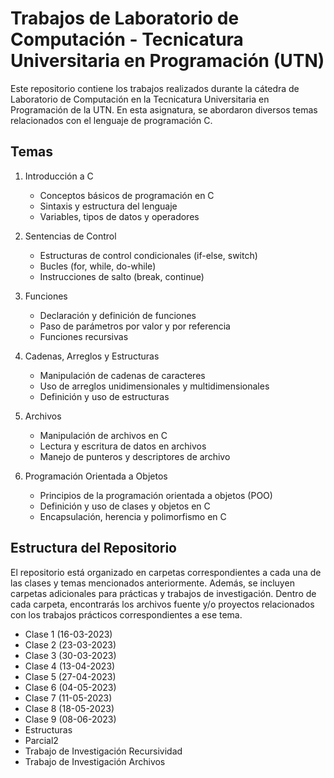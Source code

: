 # Trabajos de Laboratorio de Computación - Tecnicatura Universitaria en Programación (UTN)

Este repositorio contiene los trabajos realizados durante la cátedra de Laboratorio de Computación en la Tecnicatura Universitaria en Programación de la UTN. En esta asignatura, se abordaron diversos temas relacionados con el lenguaje de programación C.

## Temas

1. Introducción a C
   - Conceptos básicos de programación en C
   - Sintaxis y estructura del lenguaje
   - Variables, tipos de datos y operadores

2. Sentencias de Control
   - Estructuras de control condicionales (if-else, switch)
   - Bucles (for, while, do-while)
   - Instrucciones de salto (break, continue)

3. Funciones
   - Declaración y definición de funciones
   - Paso de parámetros por valor y por referencia
   - Funciones recursivas

4. Cadenas, Arreglos y Estructuras
   - Manipulación de cadenas de caracteres
   - Uso de arreglos unidimensionales y multidimensionales
   - Definición y uso de estructuras

5. Archivos
   - Manipulación de archivos en C
   - Lectura y escritura de datos en archivos
   - Manejo de punteros y descriptores de archivo

6. Programación Orientada a Objetos
   - Principios de la programación orientada a objetos (POO)
   - Definición y uso de clases y objetos en C
   - Encapsulación, herencia y polimorfismo en C


## Estructura del Repositorio

El repositorio está organizado en carpetas correspondientes a cada una de las clases y temas mencionados anteriormente. Además, se incluyen carpetas adicionales para prácticas y trabajos de investigación. Dentro de cada carpeta, encontrarás los archivos fuente y/o proyectos relacionados con los trabajos prácticos correspondientes a ese tema.

- Clase 1 (16-03-2023) 
- Clase 2 (23-03-2023)
- Clase 3 (30-03-2023)  
- Clase 4 (13-04-2023)  
- Clase 5 (27-04-2023)   
- Clase 6 (04-05-2023)
- Clase 7 (11-05-2023)  
- Clase 8 (18-05-2023)  
- Clase 9 (08-06-2023)
- Estructuras
- Parcial2
- Trabajo de Investigación Recursividad
- Trabajo de Investigación Archivos
